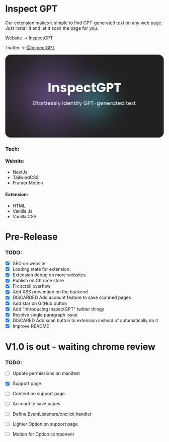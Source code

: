 # Inspect GPT

Our extension makes it simple to find GPT-generated text on any web page. Just install it and let it scan the page for you.

Website → [ InspectGPT ](https://inspectgpt.com)

Twitter → [ @InspectGPT ](https://twitter.com/inspectgpt)

![og-image inspectgpt](https://github.com/adomaitisc/inspect-gpt/blob/main/inspect-gpt-next/public/readme-image.png?raw=true "InspectGPT Home Page")

### Tech:

#### Website:

- NextJs
- TailwindCSS
- Framer Motion

#### Extension:

- HTML
- Vanilla Js
- Vanilla CSS

# Pre-Release

### TODO:

- [x] SEO on website
- [x] Loading state for extension.
- [x] Extension debug on more websites
- [x] Publish on Chrome store
- [x] Fix scroll overflow
- [x] Add XSS prevention on the backend
- [x] DISCARDED Add account feature to save scanned pages
- [x] Add star on GitHub button
- [x] Add "Introducing InspectGPT" twitter thingy
- [x] Resolve single paragraph issue
- [x] DISCARED Add scan button to extension instead of automatically do it
- [x] Improve README

# V1.0 is out - waiting chrome review

### TODO:

- [ ] Update permissions on manifest
- [x] Support page
- [ ] Content on support page
- [ ] Account to save pages
- [ ] Define EventListeners/onclick handler
- [ ] Lighter Option on support page
- [ ] Motion for Option component

